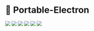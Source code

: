 # 🚀 Portable-Electron
<div>
    <img src="https://img.shields.io/github/languages/top/fengtianxi001/MTools">
    <img src="https://travis-ci.org/boennemann/badges.svg?branch=master">
    <img src="https://img.shields.io/github/issues/fengtianxi001/MTools">
    <img src="https://img.shields.io/github/forks/fengtianxi001/MTools">
    <img src="https://img.shields.io/github/stars/fengtianxi001/MTools">
    <img src="https://img.shields.io/github/downloads/fengtianxi001/MTools/total">
  </div>

